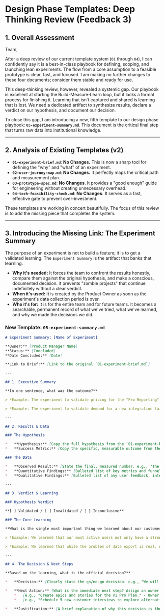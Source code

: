 # Design Phase Templates: Deep Thinking Review (Feedback 3)

## 1. Overall Assessment

Team,

After a deep review of our current template system (`01` through `04`), I can confidently say it is a best-in-class playbook for defining, scoping, and launching lean experiments. The flow from a core assumption to a feasible prototype is clear, fast, and focused. I am making no further changes to these four documents; consider them stable and ready for use.

This deep-thinking review, however, revealed a systemic gap. Our playbook is excellent at starting the Build-Measure-Learn loop, but it lacks a formal process for finishing it. Learning that isn't captured and shared is learning that is lost. We need a dedicated artifact to synthesize results, declare a verdict on our hypothesis, and document our decision.

To close this gap, I am introducing a new, fifth template to our design phase playbook: **`05-experiment-summary.md`**. This document is the critical final step that turns raw data into institutional knowledge.

---

## 2. Analysis of Existing Templates (v2)

*   **`01-experiment-brief.md`**: **No Changes.** This is now a sharp tool for defining the "why" and "what" of an experiment.
*   **`02-user-journey-map.md`**: **No Changes.** It perfectly maps the critical path and measurement plan.
*   **`03-prototype-spec.md`**: **No Changes.** It provides a "good enough" guide for engineering without creating unnecessary overhead.
*   **`04-tech-feasibility-check.md`**: **No Changes.** It serves as a fast, effective gate to prevent over-investment.

These templates are working in concert beautifully. The focus of this review is to add the missing piece that completes the system.

---

## 3. Introducing the Missing Link: The Experiment Summary

The purpose of an experiment is not to build a feature; it is to get a validated learning. The `Experiment Summary` is the artifact that banks that learning.

*   **Why it's needed:** It forces the team to confront the results honestly, compare them against the original hypothesis, and make a conscious, documented decision. It prevents "zombie projects" that continue indefinitely without a clear verdict.
*   **When it's used:** It is created by the Product Owner as soon as the experiment's data collection period is over.
*   **Who it's for:** It is for the entire team and for future teams. It becomes a searchable, permanent record of what we've tried, what we've learned, and why we made the decisions we did.

### **New Template: `05-experiment-summary.md`**

```markdown
# Experiment Summary: [Name of Experiment]

**Owner:** [Product Manager Name]
**Status:** [Concluded]
**Date Concluded:** [Date]

**Link to Brief:** [Link to the original `01-experiment-brief.md`]

---

## 1. Executive Summary

**In one sentence, what was the outcome?**

> *Example: The experiment to validate pricing for the "Pro Reporting" feature was successful, exceeding our target conversion rate by 50%.*

> *Example: The experiment to validate demand for a new integration failed, showing that while users were curious, they were not motivated enough to commit.*

---

## 2. Results & Data

### The Hypothesis

*   **Hypothesis:** [Copy the full hypothesis from the `01-experiment-brief.md`]
*   **Success Metric:** [Copy the specific, measurable outcome from the brief]

### The Data

*   **Observed Result:** [State the final, measured number. e.g., "The click-to-email conversion rate was 7.5% over 7 days."]
*   **Quantitative Findings:** [Bulleted list of key metrics and funnel performance. e.g., "- 10,000 users saw the banner (Step 1)", "- 500 users clicked the banner (5% CTR)", "- 75 users submitted their email (15% conversion from pitch page)"]
*   **Qualitative Findings:** [Bulleted list of any user feedback, interview insights, or surprising behaviors observed. e.g., "- Several users commented that they expected to pay immediately.", "- We observed a high drop-off on the pitch page for users on mobile devices."]

---

## 3. Verdict & Learning

### Hypothesis Verdict

**[ ] Validated / [ ] Invalidated / [ ] Inconclusive**

### The Core Learning

**What is the single most important thing we learned about our customers or our solution?**

> *Example: We learned that our most active users not only have a strong intent to pay for advanced reporting, but they perceive the value to be high enough to act immediately.*

> *Example: We learned that while the problem of data export is real, our proposed "integration" solution does not align with our customers' workflow, and they are unwilling to try it.*

---

## 4. The Decision & Next Steps

**Based on the learning, what is the official decision?**

*   **Decision:** [Clearly state the go/no-go decision. e.g., "We will proceed with building a V1 of the Pro Reporting plan.", "We will abandon the integration feature and seek a new solution for the data export problem."]

*   **Next Action:** [What is the immediate next step? Assign an owner.]
    *   [e.g., "Create epics and stories for the V1 Pro Plan." - Owner: @ProductManager]
    *   [e.g., "Schedule 5 new customer interviews to explore alternative solutions for data export." - Owner: @ProductManager]

*   **Justification:** [A brief explanation of why this decision is the right one based on the evidence.]

```